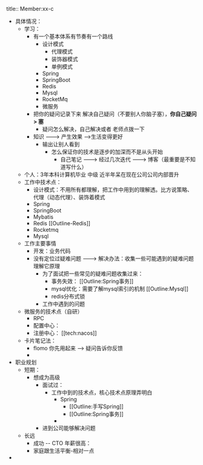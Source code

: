 title:: Member:xx-c

- 具体情况：
	- 学习：
		- 有一个基本体系有节奏有一个路线
			- 设计模式
				- 代理模式
				- 装饰器模式
				- 单例模式
			- Spring
			- SpringBoot
			- Redis
			- Mysql
			- RocketMq
			- 微服务
		- 把你的疑问记录下来 解决自己疑问（不要别人你脑子塞），**你自己疑问> 塞**
			- 疑问怎么解决，自己解决或者 老师点拨一下
		- 知识 ---> 产生效果 -->生活变得更好
			- 输出让别人看到
				- 怎么保证你的技术是逐步的加深而不是从头开始
					- 自己笔记  ---> 经过几次迭代 ---> 博客（最重要是不知道写什么）
	- 个人：3年本科计算机毕业 中级 近半年呆在现在公司公司内部晋升
	- 工作中技术点：
		- 设计模式：不用所有都理解，把工作中用到的理解透。比方说策略、代理（动态代理）、装饰着模式
		- Spring
		- SpringBoot
		- Mybatis
		- Redis [[Outline-Redis]]
		- Rocketmq
		- Mysql
	- 工作主要事情
		- 开发：业务代码
		- 没有定位过疑难问题 ---> 解决办法：收集一些可能遇到的疑难问题理解它原理
			- 为了面试把一些常见的疑难问题收集过来：
				- 事务失效： [[Outline:Spring事务]]
				- mysql优化：需要了解mysql索引的机制 [[Outline:Mysql]]
				- redis分布式锁
			- 工作中遇到的问题
	- 微服务的技术点（自研）
		- RPC
		- 配置中心：
		- 注册中心： [[tech:nacos]]
	- 卡片笔记法：
		- flomo 你先用起来 --> 疑问告诉你反馈
		-
- 职业规划
	- 短期：
		- 想成为高级
			- 面试过：
				- 工作中到的技术点，核心技术点原理弄明白
					- Spring
						- [[Outline:手写Spring]]
						- [[Outline:Spring事务]]
					-
			- 进到公司能够解决问题
	- 长远
		- 成功 -- CTO 年薪很高：
		- 家庭跟生活平衡-相对一点
-